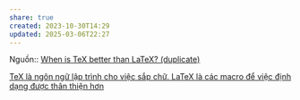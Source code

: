 ```yaml
---
share: true
created: 2023-10-30T14:29
updated: 2025-03-06T22:27
---
```


Nguồn:: [When is TeX better than LaTeX? (duplicate)](https://tex.stackexchange.com/a/518802/50146)

[TeX là ngôn ngữ lập trình cho việc sắp chữ. LaTeX là các macro để việc định dạng được thân thiện hơn](./TeX%20l%C3%A0%20ng%C3%B4n%20ng%E1%BB%AF%20l%E1%BA%ADp%20tr%C3%ACnh%20cho%20vi%E1%BB%87c%20s%E1%BA%AFp%20ch%E1%BB%AF.%20LaTeX%20l%C3%A0%20c%C3%A1c%20macro%20%C4%91%E1%BB%83%20vi%E1%BB%87c%20%C4%91%E1%BB%8Bnh%20d%E1%BA%A1ng%20%C4%91%C6%B0%E1%BB%A3c%20th%C3%A2n%20thi%E1%BB%87n%20h%C6%A1n.md)